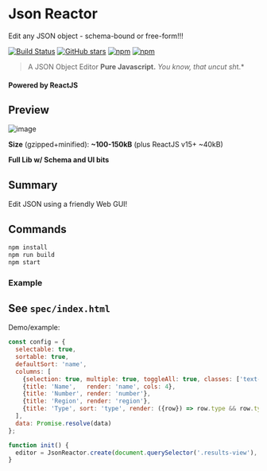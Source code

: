 # Json Reactor

Edit any JSON object - schema-bound or free-form!!!

[![Build Status](https://travis-ci.org/justsml/json-reactor.svg?branch=master)](https://travis-ci.org/justsml/json-reactor)
[![GitHub stars](https://img.shields.io/github/stars/justsml/json-reactor.svg)](https://github.com/justsml/json-reactor/stargazers)
[![npm](https://img.shields.io/npm/dt/json-reactor.svg?maxAge=1592000)](https://www.npmjs.com/package/json-reactor)
[![npm](https://img.shields.io/npm/v/json-reactor.svg?maxAge=1592000)](https://www.npmjs.com/package/json-reactor)

> A JSON Object Editor
**Pure Javascript.**
*You know, that uncut sh*t.*

#### Powered by ReactJS


## Preview

![image](https://cloud.githubusercontent.com/assets/397632/19552223/2e0ff820-966c-11e6-91e4-73028c95ab07.png)

**Size** (gzipped+minified): **~100-150kB** (plus ReactJS v15+ ~40kB)

**Full Lib w/ Schema and UI bits**

## Summary

Edit JSON using a friendly Web GUI!

## Commands

```sh
npm install
npm run build
npm start
```

### Example

## See `spec/index.html`


Demo/example:

```js
const config = {
  selectable: true,
  sortable: true,
  defaultSort: 'name',
  columns: [
    {selection: true, multiple: true, toggleAll: true, classes: ['text-center', 'tbl-xs-2']},
    {title: 'Name',   render: 'name', cols: 4},
    {title: 'Number', render: 'number'},
    {title: 'Region', render: 'region'},
    {title: 'Type', sort: 'type', render: ({row}) => row.type && row.type.toLowerCase() || 'N/A'},
  ],
  data: Promise.resolve(data)
};

function init() {
  editor = JsonReactor.create(document.querySelector('.results-view'), config)
}

```

